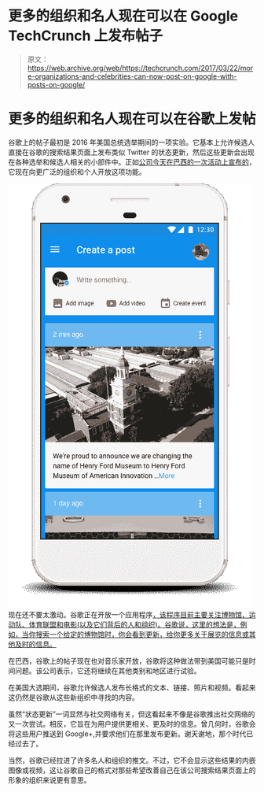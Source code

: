 # 更多的组织和名人现在可以在 Google TechCrunch 上发布帖子

> 原文：<https://web.archive.org/web/https://techcrunch.com/2017/03/22/more-organizations-and-celebrities-can-now-post-on-google-with-posts-on-google/>

# 更多的组织和名人现在可以在谷歌上发帖

谷歌上的帖子最初是 2016 年美国总统选举期间的一项实验。它基本上允许候选人直接在谷歌的搜索结果页面上发布类似 Twitter 的状态更新，然后这些更新会出现在各种选举和候选人相关的小部件中。正如[公司今天在巴西的一次活动上宣布的](https://web.archive.org/web/20221007201110/https://blog.google/topics/internet-access/google-brazil-building-more-inclusive-internet-everyone-everywhere/)，它现在向更广泛的组织和个人开放这项功能。

[![](img/b46a3262ee07cb914e2c426313dfd292.png)](https://web.archive.org/web/20221007201110/https://beta.techcrunch.com/wp-content/uploads/2017/03/authoring.png) 现在还不要太激动。谷歌正在开放一个应用程序[，该程序目前主要关注博物馆、运动队、体育联盟和电影(以及它们背后的人和组织)。谷歌说，这里的想法是，例如，当你搜索一个给定的博物馆时，你会看到更新，给你更多关于展览的信息或其他及时的信息。](https://web.archive.org/web/20221007201110/https://posts.withgoogle.com/)

在巴西，谷歌上的帖子现在也对音乐家开放，谷歌将这种做法带到美国可能只是时间问题。该公司表示，它还将继续在其他类别和地区进行试验。

在美国大选期间，谷歌允许候选人发布长格式的文本、链接、照片和视频。看起来这仍然是谷歌从这些新组织中寻找的内容。

虽然“状态更新”一词显然与社交网络有关，但这看起来不像是谷歌推出社交网络的又一次尝试。相反，它旨在为用户提供更相关、更及时的信息。曾几何时，谷歌会将这些用户推送到 Google+,并要求他们在那里发布更新。谢天谢地，那个时代已经过去了。

当然，谷歌已经拉进了许多名人和组织的推文。不过，它不会显示这些结果的内嵌图像或视频，这让谷歌自己的格式对那些希望改善自己在该公司搜索结果页面上的形象的组织来说更有意思。